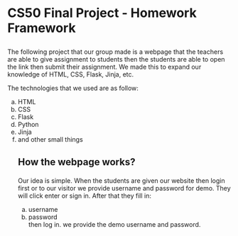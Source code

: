 <p><strong><h1>CS50 Final Project - Homework Framework</p></strong></h1>

<p>The following project that our group made is a webpage that the teachers are able to give assignment to students then the students are able to open the link then submit their assignment. We made this to expand our knowledge of HTML, CSS, Flask, Jinja, etc.</p>
<p>The technologies that we used are as follow:
  <ol type='a'>
    <li>HTML</li>
    <li>CSS</li>
    <li>Flask</li>
    <li>Python</li>
    <li>Jinja</li>
    <li>and other small things</li>
    
 <p><strong><h2>How the webpage works?</p></strong></h2>
    
 <p>Our idea is simple. When the students are given our website then login first or to our visitor we provide username and password for demo. They will click enter or     sign in. After that they fill in:
  <ol type='a'>
      <li>username</li>
      <li>password</li>
      then log in. we provide the demo username and password. 
    
    

